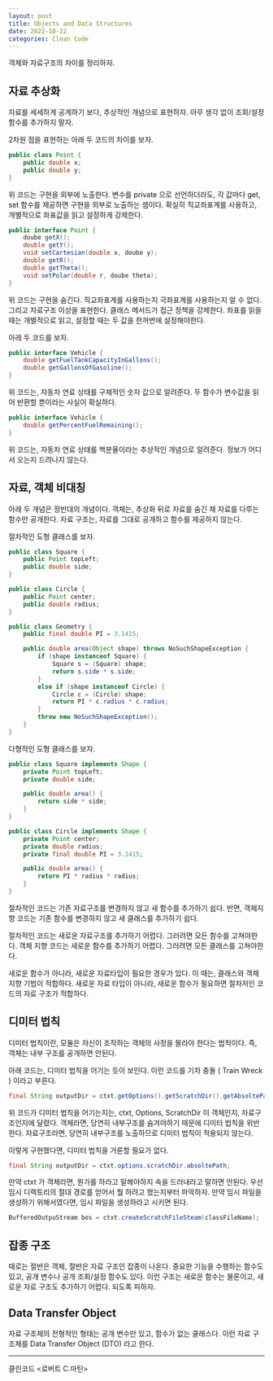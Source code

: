 ```yaml
---
layout: post
title: Objects and Data Structures
date: 2022-10-22
categories: Clean Code
---
```


객체와 자료구조의 차이를 정리하자.

## 자료 추상화

자료를 세세하게 공게하기 보다, 추상적인 개념으로 표현하자.
아무 생각 없이 조회/설정 함수를 추가하지 말자.

2차원 점을 표현하는 아래 두 코드의 차이를 보자.

```java
public class Point {
    public double x;
    public double y;
}
```

위 코드는 구현을 외부에 노출한다.
변수를 private 으로 선언하더라도, 각 값마다 get, set 함수를 제공하면 구현을 외부로 노출하는 셈이다.
확실히 직교좌표계를 사용하고, 개별적으로 좌표값을 읽고 설정하게 강제한다.

```java
public interface Point {
    doube getX();
    double getY();
    void setCartesian(double x, doube y);
    double getR();
    double getTheta();
    void setPolar(double r, doube theta);
}
```

위 코드는 구현을 숨긴다.
직교좌표계를 사용하는지 극좌표계를 사용하는지 알 수 없다.
그리고 자료구조 이상을 표현한다. 클래스 메서드가 접근 정책을 강제한다. 좌표를 읽을 때는 개별적으로 읽고, 설정할 때는 두 값을 한꺼번에 설정해야한다.

아래 두 코드를 보자.

```java
public interface Vehicle {
    double getFuelTankCapacityInGallons();
    double getGallonsOfGasoline();
}
```

위 코드는, 자동차 연료 상태를 구체적인 숫자 값으로 알려준다.
두 함수가 변수값을 읽어 반환할 뿐이라는 사실이 확실하다.

```java
public interface Vehicle {
    double getPercentFuelRemaining();
}
```


위 코드는, 자동차 연료 상태를 백분율이라는 추상적인 개념으로 알려준다.
정보가 어디서 오는지 드려나지 않는다.

## 자료, 객체 비대칭

아래 두 개념은 정반대의 개념이다.
객체는, 추상화 뒤로 자료를 숨긴 채 자료를 다루는 함수만 공개한다.
자료 구조는, 자료를 그대로 공개하고 함수를 제공하지 않는다.

절차적인 도형 클래스를 보자.

```java
public class Square {
    public Point topLeft;
    public double side;
}

public class Circle {
    public Point center;
    public double radius;
}

public class Geometry {
    public final double PI = 3.1415;

    public double area(Object shape) throws NoSuchShapeException {
        if (shape instanceof Square) {
            Square s = (Square) shape;
            return s.side * s.side;
        }
        else if (shape instanceof Circle) {
            Circle c = (Circle) shape;
            return PI * c.radius * c.radius;
        }
        throw new NoSuchShapeException();
    }
}
```

다형적인 도형 클래스를 보자.

```java
public class Square implements Shape {
    private Point topLeft;
    private double side;

    public double area() {
        return side * side;
    }
}

public class Circle implements Shape {
    private Point center;
    private double radius;
    private final double PI = 3.1415;

    public double area() {
        return PI * radius * radius;
    }
}
```

절차적인 코드는 기존 자료구조를 변경하지 않고 새 함수를 추가하기 쉽다.
반면, 객체지향 코드는 기존 함수를 변경하지 않고 새 클래스를 추가하기 쉽다.

절차적인 코드는 새로운 자료구조를 추가하기 어렵다. 그러려면 모든 함수를 고쳐야한다.
객체 지향 코드는 새로운 함수를 추가하기 어렵다. 그러려면 모든 클래스를 고쳐야한다.

새로운 함수가 아니라, 새로운 자료타입이 필요한 경우가 있다. 이 때는, 클래스와 객체 지향 기법이 적합하다.
새로운 자료 타입이 아니라, 새로운 함수가 필요하면 절차저인 코드의 자료 구조가 적합하다.

## 디미터 법칙

디미터 법칙이란, 모듈은 자신이 조작하는 객체의 사정을 몰라야 한다는 법칙이다.
즉, 객체는 내부 구조를 공개하면 안된다.

아래 코드는, 디미터 법칙을 어기는 듯이 보인다.
이런 코드를 기차 충돌 ( Train Wreck ) 이라고 부른다.

```java
final String outputDir = ctxt.getOptions().getScratchDir().getAbsoltePath();
```

위 코드가 디미터 법칙을 어기는지는, ctxt, Options, ScratchDir 이 객체인지, 자료구조인지에 달렸다.
객체라면, 당연히 내부구조를 숨겨야하기 때문에  디미터 법칙을 위반한다.
자료구조라면, 당연히 내부구조를 노출하므로 디미터 법칙이 적용되지 않는다.

이렇게 구현했다면, 디미터 법칙을 거론할 필요가 없다.

```java
final String outputDir = ctxt.options.scratchDir.absoltePath;
```

만약 ctxt 가 객체라면, 뭔가를 하라고 말해야하지 속을 드러내라고 말하면 안된다.
우선 임시 디렉토리의 절대 경로를 얻어서 뭘 하려고 했는지부터 파악하자.
만약 임시 파일을 생성하기 위해서였다면, 임시 파일을 생성하라고 시키면 된다.

```java
BufferedOutpuStream bos = ctxt.createScratchFileSteam(classFileName);
```

## 잡종 구조

때로는 절반은 객체, 절반은 자료 구조인 잡종이 나온다.
중요한 기능을 수행하는 함수도 있고, 공개 변수나 공개 조회/설정 함수도 있다.
이런 구조는 새로운 함수는 물론이고, 새로운 자료 구조도 추가하기 어렵다.
되도록 피하자.

## Data Transfer Object

자료 구조체의 전형적인 형태는 공개 변수만 있고, 함수가 없는 클래스다.
이런 자료 구조체를 Data Transfer Object (DTO) 라고 한다.

---

클린코드 <로버트 C.마틴>
